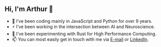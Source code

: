 ## Hi, I'm Arthur 👋

- 🔭 I’ve been coding mainly in JavaScript and Python for over 9 years.
- ⚡ I’ve been working in the intersection between AI and Neuroscience.
- 🌱 I've been experimenting with Rust for High Performance Computing.
- 📫 You can most easily get in touch with me via [E-mail](mailto:aerthurg@posteo.com) or [LinkedIn](https://www.linkedin.com/in/gonsalesarthur/).

